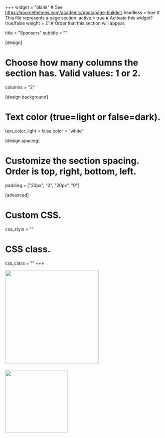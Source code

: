 +++
widget = "blank"  # See https://sourcethemes.com/academic/docs/page-builder/
headless = true  # This file represents a page section.
active = true  # Activate this widget? true/false
weight = 21  # Order that this section will appear.

title = "Sponsors"
subtitle = ""

[design]
  # Choose how many columns the section has. Valid values: 1 or 2.
  columns = "2"

[design.background]
  # Text color (true=light or false=dark).
  text_color_light = false
  color = "white"

[design.spacing]
  # Customize the section spacing. Order is top, right, bottom, left.
  padding = ["20px", "0", "20px", "0"]

[advanced]
 # Custom CSS.
 css_style = ""

 # CSS class.
 css_class = ""
+++
<div class="row">
<div class="col-6">
<a href="https://cellarity.com">
<img src="/img/sponsor/cellarity.png" height="300px" width="300px;" style="padding-bottom:20px;">
</a>
</div>
<div class="col-6">
<a href="https://czi.org">
<img src="/img/sponsor/CZI.png" width="200px;">
</a>
</div>
</div>
